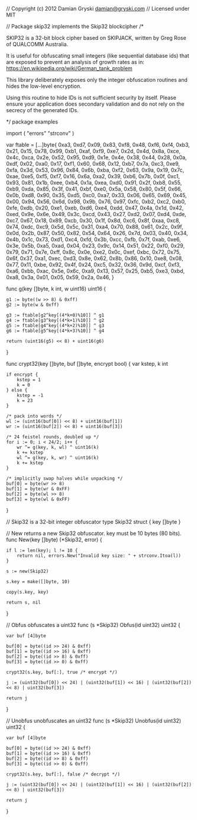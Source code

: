 // Copyright (c) 2012 Damian Gryski <damian@gryski.com>
// Licensed under MIT

// Package skip32 implements the Skip32 blockcipher
/*

SKIP32 is a 32-bit block cipher based on SKIPJACK, written by Greg Rose of QUALCOMM Australia.

It is useful for obfuscating small integers (like sequential database ids)
that are exposed to prevent an analysis of growth rates as in:
https://en.wikipedia.org/wiki/German_tank_problem

This library deliberately exposes only the integer obfuscation routines and
hides the low-level encryption.

Using this routine to hide IDs is not sufficient security by itself.  Please
ensure your application does secondary validation and do not rely on the
secrecy of the generated IDs.

*/
package examples

import (
	"errors"
	"strconv"
)

var ftable = [...]byte{
	0xa3, 0xd7, 0x09, 0x83, 0xf8, 0x48, 0xf6, 0xf4, 0xb3, 0x21, 0x15, 0x78, 0x99, 0xb1, 0xaf, 0xf9,
	0xe7, 0x2d, 0x4d, 0x8a, 0xce, 0x4c, 0xca, 0x2e, 0x52, 0x95, 0xd9, 0x1e, 0x4e, 0x38, 0x44, 0x28,
	0x0a, 0xdf, 0x02, 0xa0, 0x17, 0xf1, 0x60, 0x68, 0x12, 0xb7, 0x7a, 0xc3, 0xe9, 0xfa, 0x3d, 0x53,
	0x96, 0x84, 0x6b, 0xba, 0xf2, 0x63, 0x9a, 0x19, 0x7c, 0xae, 0xe5, 0xf5, 0xf7, 0x16, 0x6a, 0xa2,
	0x39, 0xb6, 0x7b, 0x0f, 0xc1, 0x93, 0x81, 0x1b, 0xee, 0xb4, 0x1a, 0xea, 0xd0, 0x91, 0x2f, 0xb8,
	0x55, 0xb9, 0xda, 0x85, 0x3f, 0x41, 0xbf, 0xe0, 0x5a, 0x58, 0x80, 0x5f, 0x66, 0x0b, 0xd8, 0x90,
	0x35, 0xd5, 0xc0, 0xa7, 0x33, 0x06, 0x65, 0x69, 0x45, 0x00, 0x94, 0x56, 0x6d, 0x98, 0x9b, 0x76,
	0x97, 0xfc, 0xb2, 0xc2, 0xb0, 0xfe, 0xdb, 0x20, 0xe1, 0xeb, 0xd6, 0xe4, 0xdd, 0x47, 0x4a, 0x1d,
	0x42, 0xed, 0x9e, 0x6e, 0x49, 0x3c, 0xcd, 0x43, 0x27, 0xd2, 0x07, 0xd4, 0xde, 0xc7, 0x67, 0x18,
	0x89, 0xcb, 0x30, 0x1f, 0x8d, 0xc6, 0x8f, 0xaa, 0xc8, 0x74, 0xdc, 0xc9, 0x5d, 0x5c, 0x31, 0xa4,
	0x70, 0x88, 0x61, 0x2c, 0x9f, 0x0d, 0x2b, 0x87, 0x50, 0x82, 0x54, 0x64, 0x26, 0x7d, 0x03, 0x40,
	0x34, 0x4b, 0x1c, 0x73, 0xd1, 0xc4, 0xfd, 0x3b, 0xcc, 0xfb, 0x7f, 0xab, 0xe6, 0x3e, 0x5b, 0xa5,
	0xad, 0x04, 0x23, 0x9c, 0x14, 0x51, 0x22, 0xf0, 0x29, 0x79, 0x71, 0x7e, 0xff, 0x8c, 0x0e, 0xe2,
	0x0c, 0xef, 0xbc, 0x72, 0x75, 0x6f, 0x37, 0xa1, 0xec, 0xd3, 0x8e, 0x62, 0x8b, 0x86, 0x10, 0xe8,
	0x08, 0x77, 0x11, 0xbe, 0x92, 0x4f, 0x24, 0xc5, 0x32, 0x36, 0x9d, 0xcf, 0xf3, 0xa6, 0xbb, 0xac,
	0x5e, 0x6c, 0xa9, 0x13, 0x57, 0x25, 0xb5, 0xe3, 0xbd, 0xa8, 0x3a, 0x01, 0x05, 0x59, 0x2a, 0x46,
}

func g(key []byte, k int, w uint16) uint16 {

	g1 := byte((w >> 8) & 0xff)
	g2 := byte(w & 0xff)

	g3 := ftable[g2^key[(4*k+0)%10]] ^ g1
	g4 := ftable[g3^key[(4*k+1)%10]] ^ g2
	g5 := ftable[g4^key[(4*k+2)%10]] ^ g3
	g6 := ftable[g5^key[(4*k+3)%10]] ^ g4

	return (uint16(g5) << 8) + uint16(g6)
}

func crypt32(key []byte, buf []byte, encrypt bool) {
	var kstep, k int

	if encrypt {
		kstep = 1
		k = 0
	} else {
		kstep = -1
		k = 23
	}

	/* pack into words */
	wl := (uint16(buf[0]) << 8) + uint16(buf[1])
	wr := (uint16(buf[2]) << 8) + uint16(buf[3])

	/* 24 feistel rounds, doubled up */
	for i := 0; i < 24/2; i++ {
		wr ^= g(key, k, wl) ^ uint16(k)
		k += kstep
		wl ^= g(key, k, wr) ^ uint16(k)
		k += kstep
	}

	/* implicitly swap halves while unpacking */
	buf[0] = byte(wr >> 8)
	buf[1] = byte(wr & 0xFF)
	buf[2] = byte(wl >> 8)
	buf[3] = byte(wl & 0xFF)
}

// Skip32 is a 32-bit integer obfuscator
type Skip32 struct {
	key []byte
}

// New returns a new Skip32 obfuscator.  key must be 10 bytes (80 bits).
func New(key []byte) (*Skip32, error) {

	if l := len(key); l != 10 {
		return nil, errors.New("Invalid key size: " + strconv.Itoa(l))
	}

	s := new(Skip32)

	s.key = make([]byte, 10)

	copy(s.key, key)

	return s, nil

}

// Obfus obfuscates a uint32
func (s *Skip32) Obfus(id uint32) uint32 {

	var buf [4]byte

	buf[0] = byte((id >> 24) & 0xff)
	buf[1] = byte((id >> 16) & 0xff)
	buf[2] = byte((id >> 8) & 0xff)
	buf[3] = byte((id >> 0) & 0xff)

	crypt32(s.key, buf[:], true /* encrypt */)

	j := (uint32(buf[0]) << 24) | (uint32(buf[1]) << 16) | (uint32(buf[2]) << 8) | uint32(buf[3])

	return j
}

// Unobfus unobfuscates an uint32
func (s *Skip32) Unobfus(id uint32) uint32 {

	var buf [4]byte

	buf[0] = byte((id >> 24) & 0xff)
	buf[1] = byte((id >> 16) & 0xff)
	buf[2] = byte((id >> 8) & 0xff)
	buf[3] = byte((id >> 0) & 0xff)

	crypt32(s.key, buf[:], false /* decrypt */)

	j := (uint32(buf[0]) << 24) | (uint32(buf[1]) << 16) | (uint32(buf[2]) << 8) | uint32(buf[3])

	return j

}
